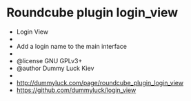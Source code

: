 Roundcube plugin login_view
======================
 * Login View
 *
 * Add a login name to the main interface
 *
 * @license GNU GPLv3+
 * @author Dummy Luck Kiev
 *
 * http://dummyluck.com/page/roundcube_plugin_login_view
 * https://github.com/dummyluck/login_view
